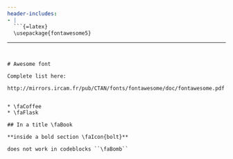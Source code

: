 ```yaml
---
header-includes:
- |
  ```{=latex}
  \usepackage{fontawesome5}
  ```
---
```


# Awesome font

Complete list here:

http://mirrors.ircam.fr/pub/CTAN/fonts/fontawesome/doc/fontawesome.pdf


* \faCoffee
* \faFlask

## In a title \faBook

**inside a bold section \faIcon{bolt}**

does not work in codeblocks ``\faBomb``


